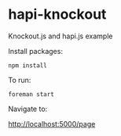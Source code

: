 hapi-knockout
=============

Knockout.js and hapi.js example

Install packages:

    npm install

To run:

    foreman start

Navigate to:

  [http://localhost:5000/page](http://localhost:5000/page)
